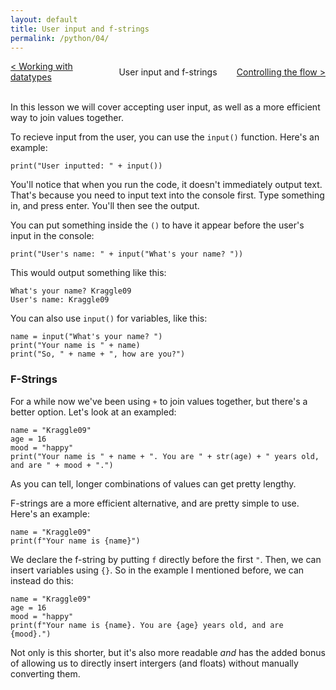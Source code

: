 ```yaml
---
layout: default
title: User input and f-strings
permalink: /python/04/
---
```


<div style="display: grid; grid-template-columns: 1fr auto 1fr; align-items: center; width: 100%; text-align: center; gap: 1rem;">
  <div style="text-align: left; overflow-wrap: anywhere;">
    <a href="/python/03/">&lt; Working with datatypes</a>
  </div>
  <div style="justify-self: center;">
    User input and f-strings
  </div>
  <div style="text-align: right; overflow-wrap: anywhere;">
    <a href="/python/05/">Controlling the flow &gt;</a>
  </div>
</div>
<br>

In this lesson we will cover accepting user input, as well as a more efficient way to join values together.

To recieve input from the user, you can use the `input()` function. Here's an example:

<pre><code class="language-python">print("User inputted: " + input())</code></pre>

You'll notice that when you run the code, it doesn't immediately output text. That's because you need to input text into the console first. Type something in, and press enter. You'll then see the output.

You can put something inside the `()` to have it appear before the user's input in the console:

<pre><code class="language-python">print("User's name: " + input("What's your name? "))</code></pre>

This would output something like this:

<pre><code class="language-plaintext">What's your name? Kraggle09
User's name: Kraggle09</code></pre>

You can also use `input()` for variables, like this:

<pre><code class="language-python">name = input("What's your name? ")
print("Your name is " + name)
print("So, " + name + ", how are you?")</code></pre>

### F-Strings

For a while now we've been using `+` to join values together, but there's a better option. Let's look at an exampled:

<pre><code class="language-python">name = "Kraggle09"
age = 16
mood = "happy"
print("Your name is " + name + ". You are " + str(age) + " years old, and are " + mood + ".")</code></pre>

As you can tell, longer combinations of values can get pretty lengthy.

F-strings are a more efficient alternative, and are pretty simple to use. Here's an example:

<pre><code class="language-python">name = "Kraggle09"
print(f"Your name is {name}")</code></pre>

We declare the f-string by putting `f` directly before the first `"`. Then, we can insert variables using `{}`. So in the example I mentioned before, we can instead do this:

<pre><code class="language-python">name = "Kraggle09"
age = 16
mood = "happy"
print(f"Your name is {name}. You are {age} years old, and are {mood}.")</code></pre>

Not only is this shorter, but it's also more readable *and* has the added bonus of allowing us to directly insert intergers (and floats) without manually converting them.